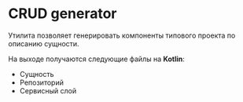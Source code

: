 # CRUD generator
Утилита позволяет генерировать компоненты типового проекта по описанию сущности.

На выходе получаются следующие файлы на **Kotlin**:
* Сущность
* Репозиторий
* Сервисный слой
